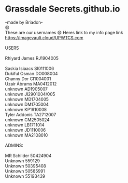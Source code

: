 # Grassdale Secrets.github.io
-made by Briadon-<br>
:smile:<br>These are our usernames :smile:
Heres link to my info page link https://imagevault.cloud/UPWTCS.com<br>
<br>
        USERS<br>
        <br>
Rhiyard James RJ1904005<br>               
Saskia Isiaacs SI0111006<br>
Dukiful Osman DO008004<br>
Channy Dor CI1004001<br>
Uzair Abrams MA0412012<br>
        unknown AD1905007<br>
         unknown JI2901004/005<br>
                unknown MD1704005<br>
             unknown DM1705004<br>
        unknown KP1610008<br>
Tyler Addonis TA2712007<br>
        unknown CM2505024<br>
             unknown LB1711014<br>
             unknown JD1110006<br>
        unknown MA2108010<br>
<br>
ADMINS:<br>
<br>
MR Schilder 50424904<br>
Unknown 559129<br>
Unknown 50395408<br>
Unknown 50585991<br>
Unknown 55193439<br>
